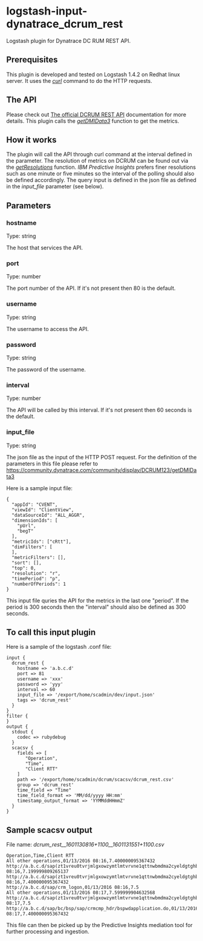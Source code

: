 # logstash-input-dynatrace_dcrum_rest

Logstash plugin for Dynatrace DC RUM REST API.
## Prerequisites
This plugin is developed and tested on Logstash 1.4.2 on Redhat linux server. It uses the [*curl*](https://en.wikipedia.org/wiki/CURL) command to do the HTTP requests.
## The API
Please check out [The official DCRUM REST API](https://community.dynatrace.com/community/display/DCRUM123/Using+REST-based+Web+Services) documentation for more details.
This plugin calls the [*getDMIData3*](https://community.dynatrace.com/community/display/DCRUM123/Example+REST+getDMIData%2C+getDMIData2%2C+getDMIData3) function to get the metrics.
## How it works
The plugin will call the API through curl command at the interval defined in the parameter. The resolution of metrics on DCRUM can be found out via the [*getResolutions*](https://community.dynatrace.com/community/display/DCRUM123/Example+REST+getResolutions) function. *IBM Predictive Insights* prefers finer resolutions such as one minute or five minutes so the interval of the polling should also be defined accordingly.  The query input is defined in the json file as defined in the *input_file* parameter (see below).
## Parameters
### hostname
Type: string

The host that services the API.
### port
Type: number

The port number of the API.  If it's not present then 80 is the default.
### username
Type: string

The username to access the API.
### password
Type: string

The password of the username.
### interval
Type: number

The API will be called by this interval.  If it's not present then 60 seconds is the default.
### input_file
Type: string

The json file as the input of the HTTP POST request.  For the definition of the parameters in this file please refer to https://community.dynatrace.com/community/display/DCRUM123/getDMIData3

Here is a sample input file:
```
{
  "appId": "CVENT",
  "viewId": "ClientView",
  "dataSourceId": "ALL_AGGR",
  "dimensionIds": [
    "pUrl",
    "begT"
  ],
  "metricIds": ["cRtt"],
  "dimFilters": [
  ],
  "metricFilters": [],
  "sort": [],
  "top": 0,
  "resolution": "r",
  "timePeriod": "p",
  "numberOfPeriods": 1
}
```
This input file quries the API for the metrics in the last one "period".  If the period is 300 seconds then the "interval" should also be defined as 300 seconds.

## To call this input plugin

Here is a sample of the logstash .conf file:

```
input {
  dcrum_rest {
    hostname => 'a.b.c.d'
    port => 81
    username => 'xxx'
    password => 'yyy'
    interval => 60
    input_file => '/export/home/scadmin/dev/input.json'
    tags => 'dcrum_rest'
  }
}
filter {
}
output {
  stdout {
    codec => rubydebug
  }
  scacsv {
    fields => [
       "Operation",
       "Time",
       "Client RTT"
    ]
    path => '/export/home/scadmin/dcrum/scacsv/dcrum_rest.csv'
    group => 'dcrum_rest'
    time_field => "Time"
    time_field_format => 'MM/dd/yyyy HH:mm'
    timestamp_output_format => 'YYMMddHHmmZ'
  }
}

```
## Sample scacsv output
File name: *dcrum_rest__1601130816+1100__1601131551+1100.csv*
```
Operation,Time,Client RTT
All other operations,01/13/2016 08:16,7.400000095367432
http://a.b.c.d/sap(zt1vreu0tvrjmlgxowzymtlmtvrvne1qttnwbmdma2cyeldgtghbqufbq3zdtvfnpt0=)/bc/bsp/sap/crm_ui_frame/blank.htm,01/13/2016 08:16,7.199999809265137
http://a.b.c.d/sap(zt1vreu0tvrjmlgxowzymtlmtvrvne1qttnwbmdma2cyeldgtghbqufbq3zdtvfnpt0=)/bc/bsp/sap/crm_ui_frame/main.htm,01/13/2016 08:16,7.400000095367432
http://a.b.c.d/sap/crm_logon,01/13/2016 08:16,7.5
All other operations,01/13/2016 08:17,7.599999904632568
http://a.b.c.d/sap(zt1vreu0tvrjmlgxowzymtlmtvrvne1qttnwbmdma2cyeldgtghbqufbq3zdtvfnpt0=)/bc/bsp/sap/crm_ui_frame/bspwdapplication.do,01/13/2016 08:17,7.5
http://a.b.c.d/sap/bc/bsp/sap/crmcmp_hdr/bspwdapplication.do,01/13/2016 08:17,7.400000095367432
```
This file can then be picked up by the Predictive Insights mediation tool for further processing and ingestion.
